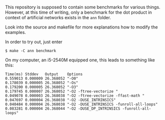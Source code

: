 This repository is supposed to contain some benchmarks
for various things. However, at this time of writing,
only a benchmark for the dot product in context of
artificial networks exists in the ```ann``` folder.

Look into the source and makefile for more explanations
how to modify the examples.

In order to try out, just enter

```
$ make -C ann benchmark
```

On my computer, an i5-2540M equipped one, this leads to something
like this:

```
Time(ms) Stddev   Output    Options
0.559013 0.000009 26.368052 "-O0"
0.178039 0.000005 26.368052 "-Os"
0.179200 0.000005 26.368052 "-O3"
0.179745 0.000007 26.368052 "-O2 -ftree-vectorize "
0.049078 0.000003 26.368038 "-O2 -ftree-vectorize -ffast-math "
0.047697 0.000004 26.368038 "-O2 -DUSE_INTRINSICS"
0.040484 0.000004 26.368038 "-O2 -DUSE_INTRINSICS -funroll-all-loops"
0.083281 0.000004 26.368044 "-O2 -DUSE_DP_INTRINSICS -funroll-all-loops"
```
